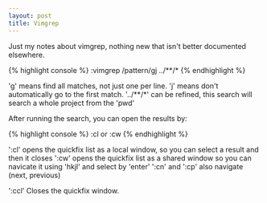 ```yaml
---
layout: post
title: Vimgrep
---
```


Just my notes about vimgrep, nothing new that isn't better documented elsewhere.

{% highlight console %}
  :vimgrep /pattern/gj ../**/*
{% endhighlight %}

'g' means find all matches, not just one per line.
'j' means don't automatically go to the first match.
'../**/*' can be refined, this search will search a whole project from the 'pwd'

After running the search, you can open the results by:

{% highlight console %}
  :cl or :cw 
{% endhighlight %}

':cl' opens the quickfix list as a local window, so you can select a result and then it closes
':cw' opens the quickfix list as a shared window so you can navicate it using 'hkjl' and select by 'enter'
':cn' and ':cp' also navigate (next, previous)

':ccl' Closes the quickfix window.
<!--more-->
